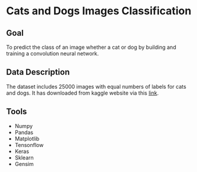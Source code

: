 # Cats and Dogs Images Classification

## Goal
To predict the class of an image whether a cat or dog by building and training a convolution neural network.

## Data Description
The dataset includes 25000 images with equal numbers of labels for cats and dogs. It has downloaded from kaggle website via this [link](https://www.kaggle.com/c/dogs-vs-cats/overview).

## Tools
- Numpy
- Pandas
- Matplotlib
- Tensonflow
- Keras
- Sklearn
- Gensim
